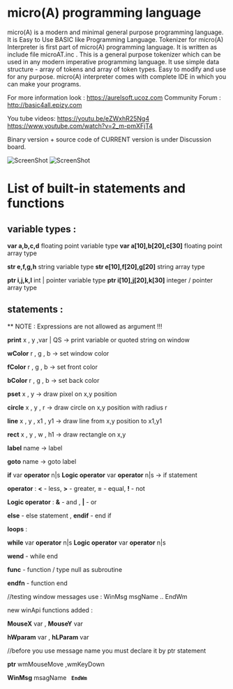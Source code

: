 # micro(A) programming language
micro(A) is a modern and minimal general purpose programming language.
It is Easy to Use BASIC like Programming Language.
Tokenizer for micro(A) Interpreter is first part of micro(A) programming language.
It is written as include file microAT.inc .
This is a general purpose tokenizer which can be used in any modern imperative 
programming language.
It use simple data structure - array of tokens and array of token types.
Easy to modify and use for any purpose.
micro(A) interpreter comes with complete IDE in which you can make your programs.

For more information look : https://aurelsoft.ucoz.com
Community Forum : http://basic4all.epizy.com

You tube videos: https://youtu.be/eZWxhR25Ng4
https://www.youtube.com/watch?v=2_m-pmXFjT4

Binary version + source code
of
CURRENT version is under Discussion board.

![ScreenShot](https://aurelsoft.ucoz.com/logoA3.png)
![ScreenShot](https://aurelsoft.ucoz.com/microA_Interpreter.png)

# List of built-in statements and functions
## variable types :
**var a,b,c,d**  floating point variable type
**var a[10],b[20],c[30]**  floating point array type

**str e,f,g,h**  string variable type
**str e[10],f[20],g[20]**  string array type

**ptr i,j,k,l**  int | pointer variable type
**ptr i[10],j[20],k[30]**  integer / pointer array type

## statements :
** NOTE : Expressions are not allowed as argument !!!

**print** x , y ,var | QS -> print variable or quoted string on window  

**wColor** r , g , b  -> set window color

**fColor** r , g , b  -> set front color

**bColor** r , g , b  -> set back color

**pset** x , y   -> draw pixel on x,y position

**circle** x , y , r   -> draw circle on x,y position with radius r

**line** x , y , x1 , y1   -> draw line from x,y position to x1,y1 

**rect** x , y , w , h1   -> draw rectangle on x,y 

**label** name   -> label

**goto** name   -> goto label

**if** var **operator** n|s **Logic operator** var **operator** n|s   -> if statement

**operator** : **<** - less, **>** - greater, **=** - equal, **!** - not

**Logic operator** : **&** - and  , **|** - or

**else** - else statement , **endif** - end if

**loops** :

**while**  var **operator** n|s  **Logic operator** var **operator** n|s 

**wend** - while end

**func** - function / type null as subroutine

**endfn** - function end

//testing window messages use : WinMsg msgName .. EndWm

new winApi functions added :

**MouseX** var , **MouseY** var

**hWparam** var , **hLParam** var

//before you use message name you must declare it by ptr statement

**ptr** wmMouseMove ,wmKeyDown

**WinMsg** msagName <code>  **EndWm**



